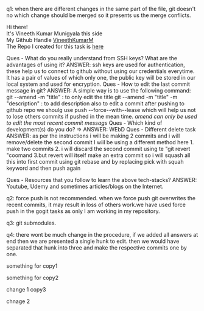 q1: when there are different changes in the same part of the file, git doesn't no which change should be merged 
so it presents us the merge conflicts.

Hi there!<br>
It's Vineeth Kumar Munigyala this side<br>
My Github Handle [VineethKumarM](https://github.com/VineethKumarM)<br>
The Repo I created for this task is [here](https://github.com/VineethKumarM/Sample-Repo-for-GoGit)

Ques - What do you really understand from SSH keys? What are the advantages of using it?
ANSWER: ssh keys are used for authentication, these help us to connect to github without using our credentials everytime. It has a pair of values of which only one, the public key will be stored in our local system and used for encryption.
Ques - How to edit the last commit message in git?
ANSWER: A simple way is to use the following command: 
		git --amend -m "title" : to only edit the title
		git --amend -m "title" -m "description" : to add description also
		to edit a commit after pushing to github repo we shoulg use push --force--with--lease which will help us not to lose others commits if pushed in the mean time.
		*amend can only be used to edit the most recent commit messags*
Ques - Which kind of development(s) do you do?  =>  ANSWER: WEbD
Ques - Different delete task
ANSWER: as per the instructions i will be making 2 commits and i will remove/delete the second commit 
	I wiil be using a different method here 
	1. make two commits
	2. i will discard the second commit using te "git revert <commit hash>"coomand
	3.but revert will itself make an extra commit so i will squash all this into first commit using git rebase and by replacing pick with squah keyword and then push again




Ques - Resources that you follow to learn the above tech-stacks?
ANSWER: Youtube, Udemy and sometimes articles/blogs on the Internet.


q2: force push is not recommended. when we force push git overwrites the recent commits,
it may result in loss of others work.we have used force push in the gogit tasks as only I am working in my repository.


q3: git submodules.




q4: there wont be much change in the procedure, if we added all answers at end then we are presented a 
single hunk to edit. then we would have separated that hunk into three and make the respective commits
one by one.





something for copy1





something for copy2






change 1 copy3


chnage 2